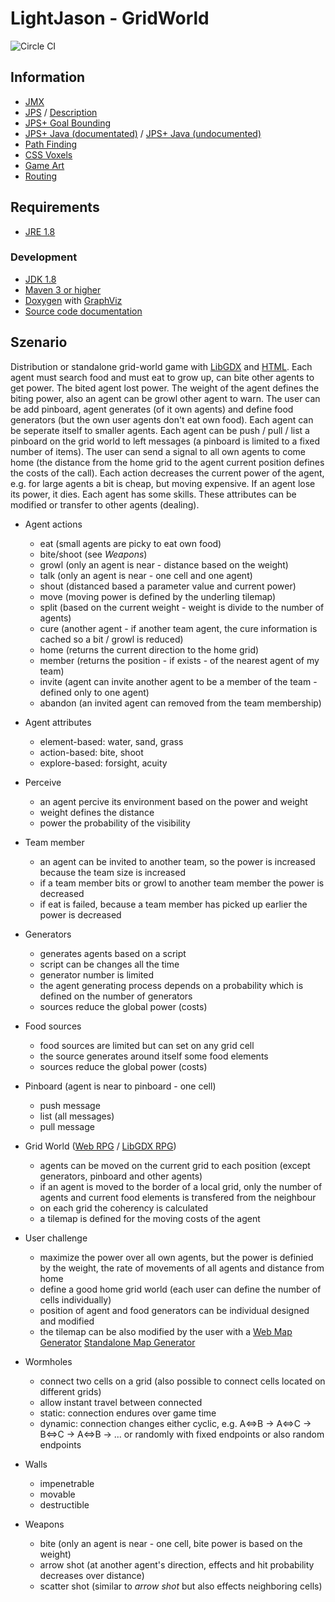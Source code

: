 # LightJason - GridWorld

![Circle CI](https://circleci.com/gh/flashpixx/RountingSimulation.svg?style=shield&circle-token=9805649be1f19d5cc4468e7168db970d47eefc2e)



## <a name="info">Information</a>

* [JMX](http://www.eclipse.org/jetty/documentation/current/jmx-chapter.html)
* [JPS](https://github.com/ClintFMullins/JumpPointSearch-Java) / [Description](https://harablog.wordpress.com/2011/09/07/jump-point-search/)
* [JPS+ Goal Bounding](https://github.com/SteveRabin/JPSPlusWithGoalBounding)
* [JPS+ Java (documentated)](https://github.com/kevinsheehan/jps) / [JPS+ Java (undocumented)](https://github.com/unrealgamer/Java-JPS)
* [Path Finding](http://www.cokeandcode.com/main/tutorials/path-finding/)
* [CSS Voxels](http://www.voxelcss.com/)
* [Game Art](http://opengameart.org/)
* [Routing](http://simblob.blogspot.de/2016/02/updating-my-introduction-to-a.html)


## Requirements

* [JRE 1.8](http://www.java.com/)

### Development

* [JDK 1.8](http://www.oracle.com/technetwork/java/javase/downloads/)
* [Maven 3 or higher](http://maven.apache.org/)
* [Doxygen](http://www.doxygen.org/) with [GraphViz](http://www.graphviz.org/)
* [Source code documentation](http://flashpixx.github.io/Light-Jason-GridWorld/)


## <a name="szenario">Szenario</a>

Distribution or standalone grid-world game with [LibGDX](https://libgdx.badlogicgames.com/) and 
[HTML](https://github.com/libgdx/libgdx/wiki/Deploying-your-application#deploy-to-htmljs). Each agent must search food and must eat to grow up, can bite other
agents to get power. The bited agent lost power. The weight of the agent defines the biting power, also an agent can be growl other agent to warn. The user can
be add pinboard, agent generates (of it own agents) and define food generators (but the own user agents don't eat own food). Each agent can be seperate itself
to smaller agents. Each agent can be push / pull / list a pinboard on the grid world to left messages (a pinboard is limited to a fixed number of items). The
user can send a signal to all own agents to come home (the distance from the home grid to the agent current position defines the costs of the call). Each
action decreases the current power of the agent, e.g. for large agents a bit is cheap, but moving expensive. If an agent lose its power, it dies. Each agent
has some skills. These attributes can be modified or transfer to other agents (dealing).

* Agent actions
    * eat (small agents are picky to eat own food)
    * bite/shoot (see _Weapons_)
    * growl (only an agent is near - distance based on the weight)
    * talk (only an agent is near - one cell and one agent)
    * shout (distanced based a parameter value and current power)
    * move (moving power is defined by the underling tilemap)
    * split (based on the current weight - weight is divide to the number of agents)
    * cure (another agent - if another team agent, the cure information is cached so a bit / growl is reduced)
    * home (returns the current direction to the home grid)
    * member (returns the position - if exists - of the nearest agent of my team)
    * invite (agent can invite another agent to be a member of the team - defined only to one agent)
    * abandon (an invited agent can removed from the team membership)
    
* Agent attributes
    * element-based: water, sand, grass
    * action-based: bite, shoot
    * explore-based: forsight, acuity
    
* Perceive
    * an agent percive its environment based on the power and weight
    * weight defines the distance
    * power the probability of the visibility
    
* Team member
    * an agent can be invited to another team, so the power is increased because the team size is increased
    * if a team member bits or growl to another team member the power is decreased
    * if eat is failed, because a team member has picked up earlier the power is decreased
    
* Generators
    * generates agents based on a script
    * script can be changes all the time
    * generator number is limited
    * the agent generating process depends on a probability which is defined on the number of generators
    * sources reduce the global power (costs)
    
* Food sources
    * food sources are limited but can set on any grid cell
    * the source generates around itself some food elements 
    * sources reduce the global power (costs)
    
* Pinboard (agent is near to pinboard - one cell)
    * push message
    * list (all messages)
    * pull message
    
* Grid World ([Web RPG](http://rpgjs.com/) / [LibGDX RPG](https://github.com/libgdx/libgdx/wiki/Tile-maps))
    * agents can be moved on the current grid to each position (except generators, pinboard and other agents)
    * if an agent is moved to the border of a local grid, only the number of agents and current food elements is transfered from the neighbour
    * on each grid the coherency is calculated
    * a tilemap is defined for the moving costs of the agent
    

* User challenge
    * maximize the power over all own agents, but the power is definied by the weight, the rate of movements of all agents and distance from home
    * define a good home grid world (each user can define the number of cells individually)
    * position of agent and food generators can be individual designed and modified
    * the tilemap can be also modified by the user with a [Web Map Generator](https://github.com/elias-schuett/Online-Tile-Map-Editor) 
    [Standalone Map Generator](http://www.mapeditor.org/download.html)
    
* Wormholes
    * connect two cells on a grid (also possible to connect cells located on different grids)
    * allow instant travel between connected 
    * static: connection endures over game time
    * dynamic: connection changes either cyclic, e.g. A<=>B -> A<=>C -> B<=>C -> A<=>B -> ... or randomly with fixed endpoints or also random endpoints
    
* Walls
    * impenetrable
    * movable
    * destructible
  
* Weapons
    * bite (only an agent is near - one cell, bite power is based on the weight)
    * arrow shot (at another agent's direction, effects and hit probability decreases over distance)
    * scatter shot (similar to _arrow shot_ but also effects neighboring cells)
    
